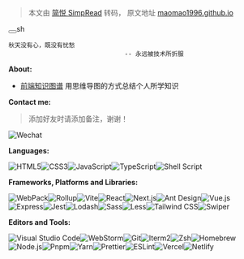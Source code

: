 <style src="./index.scss"></style>

> 本文由 [简悦 SimpRead](http://ksria.com/simpread/) 转码， 原文地址 [maomao1996.github.io](https://maomao1996.github.io/mm-notes/mao)

<div class="language-sh vp-adaptive-theme"><button title="Copy Code" class="copy"></button><span class="lang">sh</span><pre class="shiki shiki-themes github-light github-dark vp-code"><code><span class="line"><span style="--shiki-light:#6F42C1;--shiki-dark:#B392F0;">秋天没有心，既没有忧愁</span></span>
<span class="line"><span style="--shiki-light:#6F42C1;--shiki-dark:#B392F0;">                                --</span><span style="--shiki-light:#032F62;--shiki-dark:#9ECBFF;"> 永远被技术所折服</span></span></code></pre></div>

**About:**

- [前端知识图谱](https://xmind.fe-mm.com) 用思维导图的方式总结个人所学知识

**Contact me:**

> 添加好友时请添加备注，谢谢！

<p><img src="https://img.shields.io/badge/WeChat-Z1127530756-07C160?logo=wechat" alt="Wechat" loading="lazy" class="medium-zoom-image"></p>

**Languages:**

<p class="languages"><img src="https://img.shields.io/badge/HTML5-E34F26?logo=HTML5&amp;logoColor=fff" alt="HTML5" loading="lazy" class="medium-zoom-image"><img src="https://img.shields.io/badge/CSS3-1572B6?logo=CSS3&amp;logoColor=fff" alt="CSS3" loading="lazy" class="medium-zoom-image"><img src="https://img.shields.io/badge/JavaScript-F7DF1E?logo=JavaScript&amp;logoColor=333" alt="JavaScript" loading="lazy" class="medium-zoom-image"><img src="https://img.shields.io/badge/TypeScript-3178C6?logo=TypeScript&amp;logoColor=fff" alt="TypeScript" loading="lazy" class="medium-zoom-image"><img src="https://img.shields.io/badge/Shell_Script-4EAA25.svg?logo=gnu-bash&amp;logoColor=white" alt="Shell Script" loading="lazy" class="medium-zoom-image"></p>

**Frameworks, Platforms and Libraries:**

<p class="frameworks"><img src="https://img.shields.io/badge/WebPack-8DD6F9?logo=WebPack&amp;logoColor=333" alt="WebPack" loading="lazy" class="medium-zoom-image"><img src="https://img.shields.io/badge/Rollup-EC4A3F?logo=Rollup.js&amp;logoColor=fff" alt="Rollup" loading="lazy" class="medium-zoom-image"><img src="https://img.shields.io/badge/Vite-646CFF?logo=Vite&amp;logoColor=fff" alt="Vite" loading="lazy" class="medium-zoom-image"><img src="https://img.shields.io/badge/React-61DAFB?logo=React&amp;logoColor=333" alt="React" loading="lazy" class="medium-zoom-image"><img src="https://img.shields.io/badge/Next.js-000000?logo=Next.js&amp;logoColor=fff" alt="Next.js" loading="lazy" class="medium-zoom-image"><img src="https://img.shields.io/badge/Ant%20Design-1677FF?logo=AntDesign&amp;logoColor=fff" alt="Ant Design" loading="lazy" class="medium-zoom-image"><img src="https://img.shields.io/badge/Vue.js-4FC08D?logo=Vue.js&amp;logoColor=fff" alt="Vue.js" loading="lazy" class="medium-zoom-image"><img src="https://img.shields.io/badge/Express-000000?logo=Express&amp;logoColor=fff" alt="Express" loading="lazy" class="medium-zoom-image"><img src="https://img.shields.io/badge/Jest-C21325?logo=Jest&amp;logoColor=fff" alt="Jest" loading="lazy" class="medium-zoom-image"><img src="https://img.shields.io/badge/Lodash-3498db?logo=Lodash&amp;logoColor=fff" alt="Lodash" loading="lazy" class="medium-zoom-image"><img src="https://img.shields.io/badge/Sass-CC6699?logo=Sass&amp;logoColor=fff" alt="Sass" loading="lazy" class="medium-zoom-image"><img src="https://img.shields.io/badge/Less-1D365D?logo=Less&amp;logoColor=fff" alt="Less" loading="lazy" class="medium-zoom-image"><img src="https://img.shields.io/badge/Tailwind%20CSS-06B6D4?logo=TailwindCSS&amp;logoColor=fff" alt="Tailwind CSS" loading="lazy" class="medium-zoom-image"><img src="https://img.shields.io/badge/Swiper-6332F6?logo=Swiper&amp;logoColor=fff" alt="Swiper" loading="lazy" class="medium-zoom-image"></p>

**Editors and Tools:**

<p class="tools"><img src="https://img.shields.io/badge/VS%20CODE-007ACC?logo=VisualStudioCode&amp;logoColor=fff" alt="Visual Studio Code" loading="lazy" class="medium-zoom-image"><img src="https://img.shields.io/badge/WebStorm-000000?logo=WebStorm&amp;logoColor=fff" alt="WebStorm" loading="lazy" class="medium-zoom-image"><img src="https://img.shields.io/badge/Git-F05032?logo=Git&amp;logoColor=fff" alt="Git" loading="lazy" class="medium-zoom-image"><img src="https://img.shields.io/badge/Iterm2-000000?logo=Iterm2&amp;logoColor=fff" alt="Iterm2" loading="lazy" class="medium-zoom-image"><img src="https://img.shields.io/badge/Zsh-F15A24?logo=Zsh&amp;logoColor=fff" alt="Zsh" loading="lazy" class="medium-zoom-image"><img src="https://img.shields.io/badge/Homebrew-FBB040?logo=Homebrew&amp;logoColor=fff" alt="Homebrew" loading="lazy" class="medium-zoom-image"><img src="https://img.shields.io/badge/Node.js-339933?logo=Node.js&amp;logoColor=fff" alt="Node.js" loading="lazy" class="medium-zoom-image"><img src="https://img.shields.io/badge/Pnpm-4A4A4A?logo=Pnpm&amp;logoColor=fff" alt="Pnpm" loading="lazy" class="medium-zoom-image"><img src="https://img.shields.io/badge/Yarn-2C8EBB?logo=Yarn&amp;logoColor=fff" alt="Yarn" loading="lazy" class="medium-zoom-image"><img src="https://img.shields.io/badge/Prettier-F7B93E?logo=Prettier&amp;logoColor=fff" alt="Prettier" loading="lazy" class="medium-zoom-image"><img src="https://img.shields.io/badge/ESLint-4B32C3?logo=ESLint&amp;logoColor=fff" alt="ESLint" loading="lazy" class="medium-zoom-image"><img src="https://img.shields.io/badge/vercel-000000.svg?logo=Vercel&amp;logoColor=fff" alt="Vercel" loading="lazy" class="medium-zoom-image"><img src="https://img.shields.io/badge/Netlify-00C7B7.svg?logo=Netlify&amp;logoColor=fff" alt="Netlify" loading="lazy" class="medium-zoom-image"></p>
